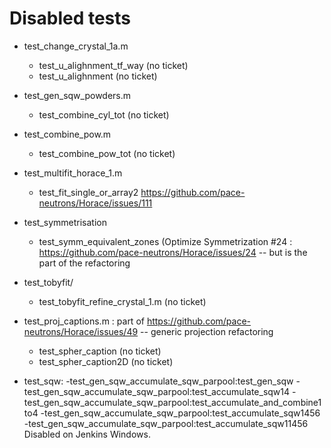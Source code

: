# Disabled tests

- test_change_crystal_1a.m
	- test_u_alighnment_tf_way (no ticket)
	- test_u_alighnment (no ticket)

- test_gen_sqw_powders.m
	- test_combine_cyl_tot (no ticket)

- test_combine_pow.m
	- test_combine_pow_tot (no ticket)

- test_multifit_horace_1.m
	- test_fit_single_or_array2 https://github.com/pace-neutrons/Horace/issues/111

- test_symmetrisation
	- test_symm_equivalent_zones (Optimize Symmetrization #24 : https://github.com/pace-neutrons/Horace/issues/24 -- but is the part of the refactoring

- test_tobyfit/
	- test_tobyfit_refine_crystal_1.m (no ticket)

- test_proj_captions.m  : part of https://github.com/pace-neutrons/Horace/issues/49 -- generic projection refactoring
	- test_spher_caption (no ticket)
	- test_spher_caption2D (no ticket)
- test_sqw:
    -test_gen_sqw_accumulate_sqw_parpool:test_gen_sqw
    -test_gen_sqw_accumulate_sqw_parpool:test_accumulate_sqw14
    -test_gen_sqw_accumulate_sqw_parpool:test_accumulate_and_combine1to4
    -test_gen_sqw_accumulate_sqw_parpool:test_accumulate_sqw1456
    -test_gen_sqw_accumulate_sqw_parpool:test_accumulate_sqw11456
    Disabled on Jenkins Windows.